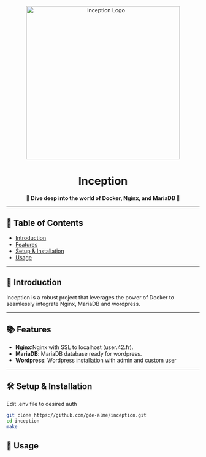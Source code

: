 <p align="center">
  <img src="https://media.makeameme.org/created/the-simulation-environment.jpg" alt="Inception Logo" width="400">
</p>

<h1 align="center">Inception</h1>

<p align="center">
  <strong>🚀 Dive deep into the world of Docker, Nginx, and MariaDB 🚀</strong>
</p>

---

## 📖 Table of Contents

- [Introduction](#-introduction)
- [Features](#-features)
- [Setup & Installation](#-setup--installation)
- [Usage](#-usage)

---

##  📢  Introduction

Inception is a robust project that leverages the power of Docker to seamlessly integrate Nginx, MariaDB and wordpress. 
  
---

## 📚  Features

- **Nginx**:Nginx with SSL to localhost (user.42.fr). 
- **MariaDB**: MariaDB database ready for wordpress. 
- **Wordpress**: Wordpress installation with admin and custom user 

---

## 🛠  Setup & Installation

Edit .env file to desired auth
   ```bash
   git clone https://github.com/gde-alme/inception.git
   cd inception 
   make
   ```

## 🧪  Usage
